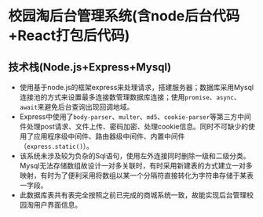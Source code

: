 # 校园淘后台管理系统(含node后台代码+React打包后代码)
## 技术栈(Node.js+Express+Mysql)
- 使用基于node.js的框架express来处理请求，搭建服务器；数据库采用Mysql连接池的方式来设置最多连接数管理数据库连接；使用`promise`、`async`、`await`来避免后台查询出现回调地域。
- Express中使用了`body-parser`、`multer`、`md5`、`cookie-parser`等第三方中间件处理post请求、文件上传、密码加密、处理cookie信息。同时不可缺少的使用了应用程序级中间件、路由器级中间件、内置中间件（`express.static()`）。
- 该系统未涉及较为负杂的Sql语句，使用左外连接同时删除一级和二级分类。Mysql无法存储数组故设计一对多关联时，有时采用新建表的方式建立一对多映射，有时为了便利采用将数组以某一个分隔符直接转化为字符串存储于某表一字段。
- 此数据库表共有表完全按照之前已完成的商城系统一致，故能实现后台管理校园淘用户界面信息。
